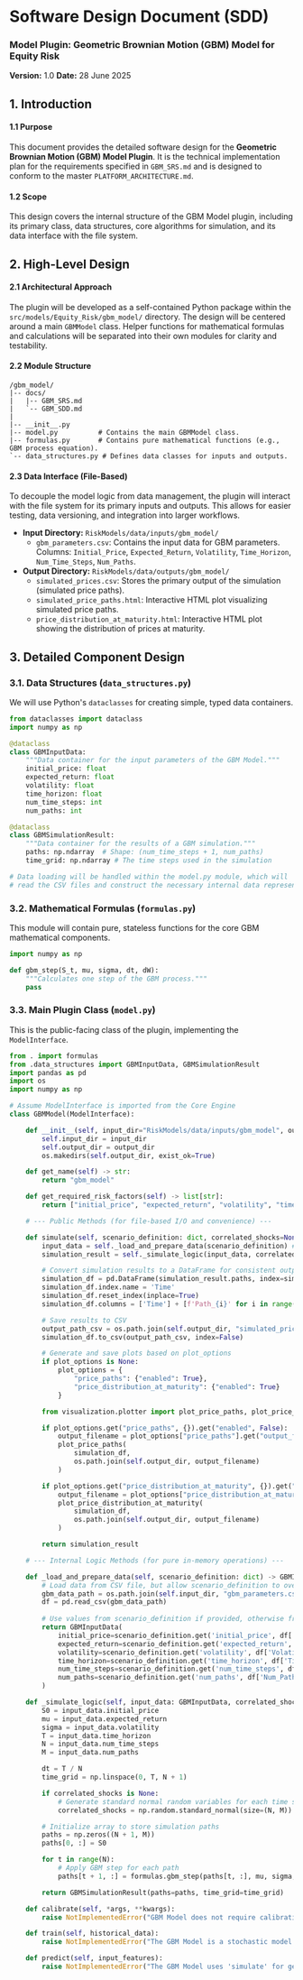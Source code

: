 # Software Design Document (SDD)
### Model Plugin: Geometric Brownian Motion (GBM) Model for Equity Risk
**Version:** 1.0
**Date:** 28 June 2025

## 1. Introduction

#### 1.1 Purpose
This document provides the detailed software design for the **Geometric Brownian Motion (GBM) Model Plugin**. It is the technical implementation plan for the requirements specified in `GBM_SRS.md` and is designed to conform to the master `PLATFORM_ARCHITECTURE.md`.

#### 1.2 Scope
This design covers the internal structure of the GBM Model plugin, including its primary class, data structures, core algorithms for simulation, and its data interface with the file system.

## 2. High-Level Design

#### 2.1 Architectural Approach
The plugin will be developed as a self-contained Python package within the `src/models/Equity_Risk/gbm_model/` directory. The design will be centered around a main `GBMModel` class. Helper functions for mathematical formulas and calculations will be separated into their own modules for clarity and testability.

#### 2.2 Module Structure
```
/gbm_model/
|-- docs/
|   |-- GBM_SRS.md
|   `-- GBM_SDD.md
|
|-- __init__.py
|-- model.py          # Contains the main GBMModel class.
|-- formulas.py       # Contains pure mathematical functions (e.g., GBM process equation).
`-- data_structures.py # Defines data classes for inputs and outputs.
```

#### 2.3 Data Interface (File-Based)
To decouple the model logic from data management, the plugin will interact with the file system for its primary inputs and outputs. This allows for easier testing, data versioning, and integration into larger workflows.

*   **Input Directory:** `RiskModels/data/inputs/gbm_model/`
    *   `gbm_parameters.csv`: Contains the input data for GBM parameters. Columns: `Initial_Price`, `Expected_Return`, `Volatility`, `Time_Horizon`, `Num_Time_Steps`, `Num_Paths`.
*   **Output Directory:** `RiskModels/data/outputs/gbm_model/`
    *   `simulated_prices.csv`: Stores the primary output of the simulation (simulated price paths).
    *   `simulated_price_paths.html`: Interactive HTML plot visualizing simulated price paths.
    *   `price_distribution_at_maturity.html`: Interactive HTML plot showing the distribution of prices at maturity.


## 3. Detailed Component Design

### 3.1. Data Structures (`data_structures.py`)
We will use Python's `dataclasses` for creating simple, typed data containers.

```python
from dataclasses import dataclass
import numpy as np

@dataclass
class GBMInputData:
    """Data container for the input parameters of the GBM Model."""
    initial_price: float
    expected_return: float
    volatility: float
    time_horizon: float
    num_time_steps: int
    num_paths: int

@dataclass
class GBMSimulationResult:
    """Data container for the results of a GBM simulation."""
    paths: np.ndarray  # Shape: (num_time_steps + 1, num_paths)
    time_grid: np.ndarray # The time steps used in the simulation

# Data loading will be handled within the model.py module, which will
# read the CSV files and construct the necessary internal data representations.
```

### 3.2. Mathematical Formulas (`formulas.py`)
This module will contain pure, stateless functions for the core GBM mathematical components.

```python
import numpy as np

def gbm_step(S_t, mu, sigma, dt, dW):
    """Calculates one step of the GBM process."""
    pass
```

### 3.3. Main Plugin Class (`model.py`)
This is the public-facing class of the plugin, implementing the `ModelInterface`.

```python
from . import formulas
from .data_structures import GBMInputData, GBMSimulationResult
import pandas as pd
import os
import numpy as np

# Assume ModelInterface is imported from the Core Engine
class GBMModel(ModelInterface):

    def __init__(self, input_dir="RiskModels/data/inputs/gbm_model", output_dir="RiskModels/data/outputs/gbm_model"):
        self.input_dir = input_dir
        self.output_dir = output_dir
        os.makedirs(self.output_dir, exist_ok=True)

    def get_name(self) -> str:
        return "gbm_model"

    def get_required_risk_factors(self) -> list[str]:
        return ["initial_price", "expected_return", "volatility", "time_horizon", "num_time_steps", "num_paths"]

    # --- Public Methods (for file-based I/O and convenience) ---

    def simulate(self, scenario_definition: dict, correlated_shocks=None, plot_options: dict = None) -> GBMSimulationResult:
        input_data = self._load_and_prepare_data(scenario_definition) # scenario_definition can override file data
        simulation_result = self._simulate_logic(input_data, correlated_shocks)

        # Convert simulation results to a DataFrame for consistent output and plotting
        simulation_df = pd.DataFrame(simulation_result.paths, index=simulation_result.time_grid)
        simulation_df.index.name = 'Time'
        simulation_df.reset_index(inplace=True)
        simulation_df.columns = ['Time'] + [f'Path_{i}' for i in range(input_data.num_paths)]

        # Save results to CSV
        output_path_csv = os.path.join(self.output_dir, "simulated_prices.csv")
        simulation_df.to_csv(output_path_csv, index=False)

        # Generate and save plots based on plot_options
        if plot_options is None:
            plot_options = {
                "price_paths": {"enabled": True},
                "price_distribution_at_maturity": {"enabled": True}
            }

        from visualization.plotter import plot_price_paths, plot_price_distribution_at_maturity

        if plot_options.get("price_paths", {}).get("enabled", False):
            output_filename = plot_options["price_paths"].get("output_filename", "simulated_price_paths.html")
            plot_price_paths(
                simulation_df,
                os.path.join(self.output_dir, output_filename)
            )

        if plot_options.get("price_distribution_at_maturity", {}).get("enabled", False):
            output_filename = plot_options["price_distribution_at_maturity"].get("output_filename", "price_distribution_at_maturity.html")
            plot_price_distribution_at_maturity(
                simulation_df,
                os.path.join(self.output_dir, output_filename)
            )

        return simulation_result

    # --- Internal Logic Methods (for pure in-memory operations) ---

    def _load_and_prepare_data(self, scenario_definition: dict) -> GBMInputData:
        # Load data from CSV file, but allow scenario_definition to override
        gbm_data_path = os.path.join(self.input_dir, "gbm_parameters.csv")
        df = pd.read_csv(gbm_data_path)
        
        # Use values from scenario_definition if provided, otherwise from CSV
        return GBMInputData(
            initial_price=scenario_definition.get('initial_price', df['Initial_Price'].iloc[0]),
            expected_return=scenario_definition.get('expected_return', df['Expected_Return'].iloc[0]),
            volatility=scenario_definition.get('volatility', df['Volatility'].iloc[0]),
            time_horizon=scenario_definition.get('time_horizon', df['Time_Horizon'].iloc[0]),
            num_time_steps=scenario_definition.get('num_time_steps', df['Num_Time_Steps'].iloc[0]),
            num_paths=scenario_definition.get('num_paths', df['Num_Paths'].iloc[0])
        )

    def _simulate_logic(self, input_data: GBMInputData, correlated_shocks=None) -> GBMSimulationResult:
        S0 = input_data.initial_price
        mu = input_data.expected_return
        sigma = input_data.volatility
        T = input_data.time_horizon
        N = input_data.num_time_steps
        M = input_data.num_paths

        dt = T / N
        time_grid = np.linspace(0, T, N + 1)

        if correlated_shocks is None:
            # Generate standard normal random variables for each time step and path
            correlated_shocks = np.random.standard_normal(size=(N, M))

        # Initialize array to store simulation paths
        paths = np.zeros((N + 1, M))
        paths[0, :] = S0

        for t in range(N):
            # Apply GBM step for each path
            paths[t + 1, :] = formulas.gbm_step(paths[t, :], mu, sigma, dt, correlated_shocks[t, :])

        return GBMSimulationResult(paths=paths, time_grid=time_grid)

    def calibrate(self, *args, **kwargs):
        raise NotImplementedError("GBM Model does not require calibration in this context; parameters are direct inputs.")

    def train(self, historical_data):
        raise NotImplementedError("The GBM Model is a stochastic model and does not require training.")

    def predict(self, input_features):
        raise NotImplementedError("The GBM Model uses 'simulate' for generating future paths, not 'predict'.")
